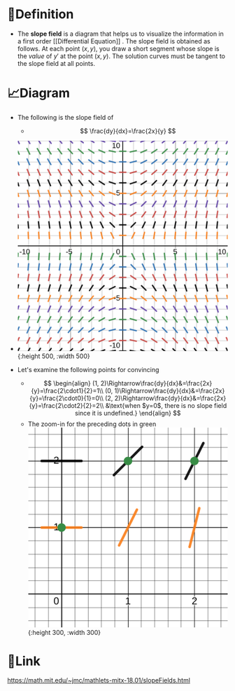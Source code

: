 # 📝Definition
- The **slope field** is a diagram that helps us to visualize the information in a first order [[Differential Equation]] . The slope field is obtained as follows. At each point $(x,y)$, you draw a short segment whose slope is the *value* of $y'$ at the point $(x,y)$. The solution curves must be tangent to the slope field at all points.

# 📈Diagram
- The following is the slope field of
    - $$
      \frac{dy}{dx}=\frac{2x}{y}
      $$
    
- ![name](../assets/slope_field.svg){:height 500, :width 500}
- Let's examine the following points for convincing
    - $$
      \begin{align}
      (1, 2)\Rightarrow\frac{dy}{dx}&=\frac{2x}{y}=\frac{2\cdot1}{2}=1\\
      (0, 1)\Rightarrow\frac{dy}{dx}&=\frac{2x}{y}=\frac{2\cdot0}{1}=0\\
      (2, 2)\Rightarrow\frac{dy}{dx}&=\frac{2x}{y}=\frac{2\cdot2}{2}=2\\
      &\text{when $y=0$, there is no slope field since it is undefined.}
      \end{align}
      $$
    - The zoom-in for the preceding dots in green
      ![name](../assets/slope_field_zoom.svg){:height 300, :width 300}


# 🔗Link
https://math.mit.edu/~jmc/mathlets-mitx-18.01/slopeFields.html
